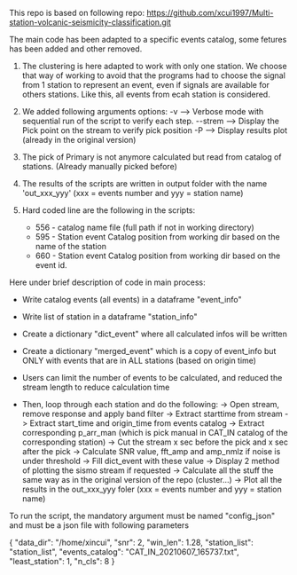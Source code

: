 This repo is based on following repo: https://github.com/xcui1997/Multi-station-volcanic-seismicity-classification.git


The main code has been adapted to a specific events catalog, some fetures has been added and other removed.


1. The clustering is here adapted to work with only one station. We choose that way of working to avoid that the programs had to choose the signal from 1 station to represent an event, even if signals are available for others stations. Like this, all events from ecah station is considered.

2. We added following arguments options:
	-v 			--> Verbose mode with sequential run of the script to verify each step.
	--strem 	--> Display the Pick point on the stream to verify pick position
	-P 			--> Display results plot (already in the original version)


3. The pick of Primary is not anymore calculated but read from catalog of stations. (Already manually picked before)

4. The results of the scripts are written in output folder with the name 'out_xxx_yyy' (xxx = events number and yyy = station name)

5. Hard coded line are the following in the scripts:
	- 556 - catalog name file (full path if not in working directory)
	- 595 - Station event Catalog position from working dir based on the name of the station
	- 660 - Station event Catalog position from working dir based on the event id.



Here under brief description of code in main process:


- Write catalog events (all events) in a dataframe "event_info"
- Write list of station in a dataframe "station_info"
- Create a dictionary "dict_event" where all calculated infos will be written
- Create a dictionary "merged_event" which is a copy of event_info but ONLY with events that are in ALL stations (based on origin time)
- Users can limit the number of events to be calculated, and reduced the stream length to reduce calculation time

- Then, loop through each station and do the following:
	->  Open stream, remove response and apply band filter
	->  Extract starttime from stream
	->  Extract start_time and origin_time from events catalog
	->  Extract corresponding p_arr_man (which is pick manual in CAT_IN catalog of the corresponding station)
	->  Cut the stream x sec before the pick and x sec after the pick
	->  Calculate SNR value, fft_amp and amp_nmlz if noise is under threshold
	->  Fill dict_event with these value
	->  Display 2 method of plotting the sismo stream if requested
	->  Calculate all the stuff the same way as in the original version of the repo (cluster...)
	->  Plot all the results in the out_xxx_yyy foler (xxx = events number and yyy = station name)



To run the script, the mandatory argument must be named "config_json" and must be a json file with following parameters

{
    "data_dir": "/home/xincui",
    "snr": 2,
    "win_len": 1.28,
    "station_list": "station_list",
    "events_catalog": "CAT_IN_20210607_165737.txt",
    "least_station": 1,
    "n_cls": 8
}


